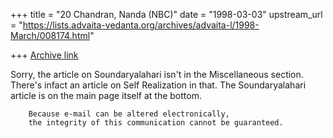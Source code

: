 +++
title = "20 Chandran, Nanda (NBC)"
date = "1998-03-03"
upstream_url = "https://lists.advaita-vedanta.org/archives/advaita-l/1998-March/008174.html"

+++
[Archive link](https://lists.advaita-vedanta.org/archives/advaita-l/1998-March/008174.html)

Sorry, the article on Soundaryalahari isn't in the Miscellaneous
section. There's infact an article on Self Realization in that. The
Soundaryalahari article is on the main page itself at the bottom.

        Because e-mail can be altered electronically,
        the integrity of this communication cannot be guaranteed.

